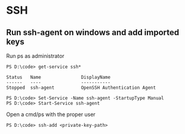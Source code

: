 # SSH

## Run ssh-agent on windows and add imported keys

Run ps as administrator

```
PS D:\code> get-service ssh*

Status   Name               DisplayName
------   ----               -----------
Stopped  ssh-agent          OpenSSH Authentication Agent
```
```
PS D:\code> Set-Service -Name ssh-agent -StartupType Manual
PS D:\code> Start-Service ssh-agent
```

Open a cmd/ps with the proper user
```
PS D:\code> ssh-add <private-key-path>
```
